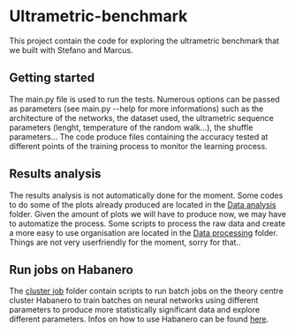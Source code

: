 # Ultrametric-benchmark
This project contain the code for exploring the ultrametric benchmark that we built with Stefano and Marcus. 

## Getting started 
The main.py file is used to run the tests. Numerous options can be passed as parameters (see main.py --help for more informations) such as the architecture of the networks, the dataset used, the ultrametric sequence parameters (lenght, temperature of the random walk...), the shuffle parameters... The code produce files containing the accuracy tested at different points of the training process to monitor the learning process. 

## Results analysis
The results analysis is not automatically done for the moment. Some codes to do some of the plots already produced are located in the [Data analysis](data_analysis) folder. Given the amount of plots we will have to produce now, we may have to automatize the process. 
Some scripts to process the raw data and create a more easy to use organisation are located in the [Data processing](data_processing) folder. Things are not very userfriendly for the moment, sorry for that.. 

## Run jobs on Habanero
The [cluster job](cluster_job) folder contain scripts to run batch jobs on the theory centre cluster Habanero to train batches on neural networks using different parameters to produce more statistically significant data and explore different parameters. 
Infos on how to use Habanero can be found [here](https://confluence.columbia.edu/confluence/display/rcs/Habanero+HPC+Cluster+User+Documentation).
